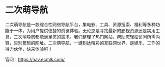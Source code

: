 # 二次萌导航
二次萌导航是一款综合性网络导航平台，集电影、工具、资源搜索、福利等多种功能于一体，为用户提供便捷的浏览体验。无论您是寻找最新的影视资源还是实用工具，二次萌导航都能满足您的需求。我们整理了热门网站，帮助您轻松访问所需内容，告别繁琐的网址。二次萌导航，一键到达精彩的互联网世界。是娱乐、工作的得力伙伴，快来体验吧！

官网：https://nav.ecmlk.com/
